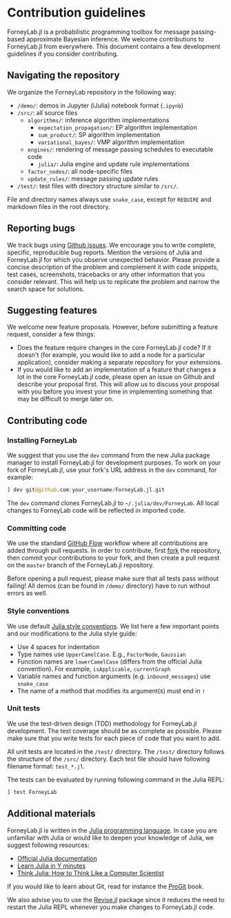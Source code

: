 Contribution guidelines
=======================


ForneyLab.jl is a probabilistic programming toolbox for message passing-based approximate Bayesian inference. We welcome contributions to ForneyLab.jl from everywhere. This document contains a few development guidelines if you consider contributing.

## Navigating the repository

We organize the ForneyLab repository in the following way:

- `/demo/`: demos in Jupyter (iJulia) notebook format (`.ipynb`)
- `/src/`: all source files
    + `algorithms/`: inference algorithm implementations
        * `expectation_propagation/`: EP algorithm implementation
        * `sum_product/`: SP algorithm implementation
        * `variational_bayes/`: VMP algorithm implementation
    + `engines/`: rendering of message passing schedules to executable code
        * `julia/`: Julia engine and update rule implementations
    + `factor_nodes/`: all node-specific files
    + `update_rules/`: message passing update rules
- `/test/`: test files with directory structure similar to `/src/`.

File and directory names always use `snake_case`, except for `REQUIRE` and markdown files in the root directory.

## Reporting bugs

We track bugs using [Github issues](https://github.com/biaslab/ForneyLab.jl/issues). We encourage you to write complete, specific, reproducible bug reports. Mention the versions of Julia and ForneyLab.jl for which you observe unexpected behavior. Please provide a concise description of the problem and complement it with code snippets, test cases, screenshots, tracebacks or any other information that you consider relevant. This will help us to replicate the problem and narrow the search space for solutions.

## Suggesting features

We welcome new feature proposals. However, before submitting a feature request, consider a few things:

- Does the feature require changes in the core ForneyLab.jl code? If it doesn't (for example, you would like to add a node for a particular application), consider making a separate repository for your extensions.
- If you would like to add an implementation of a feature that changes a lot in the core ForneyLab.jl code, please open an issue on Github and describe your proposal first. This will allow us to discuss your proposal with you before you invest your time in implementing something that may be difficult to merge later on.

## Contributing code

### Installing ForneyLab

We suggest that you use the `dev` command from the new Julia package manager to
install ForneyLab.jl for development purposes. To work on your fork of ForneyLab.jl, use your fork's URL address in the `dev` command, for example:

```jl
] dev git@github.com:your_username/ForneyLab.jl.git
```

The `dev` command clones ForneyLab.jl to `~/.julia/dev/ForneyLab`. All local
changes to ForneyLab code will be reflected in imported code.

### Committing code

We use the standard [GitHub Flow](https://guides.github.com/introduction/flow/) workflow where all contributions are added through pull requests. In order to contribute, first [fork](https://guides.github.com/activities/forking/) the repository, then commit your contributions to your fork, and then create a pull request on the `master` branch of the ForneyLab.jl repository.

Before opening a pull request, please make sure that all tests pass without
failing! All demos (can be found in `/demo/` directory) have to run without errors as well.

### Style conventions

We use default [Julia style
conventions](https://docs.julialang.org/en/stable/manual/style-guide/). We list here a few important points and our modifications to the Julia style guide:

- Use 4 spaces for indentation
- Type names use `UpperCamelCase`. E.g., `FactorNode`, `Gaussian`
- Function names are `lowerCamelCase` (differs from the official Julia
  convention). For example, `isApplicable`, `currentGraph`
- Variable names and function arguments (e.g. `inbound_messages`) use `snake_case`
- The name of a method that modifies its argument(s) must end in `!`

### Unit tests

We use the test-driven design (TDD) methodology for ForneyLab.jl development. The test coverage should be as complete as possible. Please make sure that you write tests for each piece of code that you want to add.

All unit tests are located in the `/test/` directory. The `/test/` directory follows the structure of the `/src/` directory. Each test file should have following filename format: `test_*.jl`.

The tests can be evaluated by running following command in the Julia REPL:

```jl
] test ForneyLab
```

## Additional materials

ForneyLab.jl is written in the [Julia programming language](julialang.org). In case you are unfamiliar with Julia or would like to deepen your knowledge of Julia, we suggest following resources:

- [Official Julia documentation](https://docs.julialang.org/en/v1/)
- [Learn Julia in Y minutes](https://learnxinyminutes.com/docs/julia/)
- [Think Julia: How to Think Like a Computer Scientist](https://benlauwens.github.io/ThinkJulia.jl/latest/book.html)

If you would like to learn about Git, read for instance the
[ProGit](https://git-scm.com/book/en/v2) book.

We also advise you to use the [Revise.jl](https://github.com/timholy/Revise.jl) package since it reduces the need to restart the Julia REPL whenever you make changes to ForneyLab.jl code.
